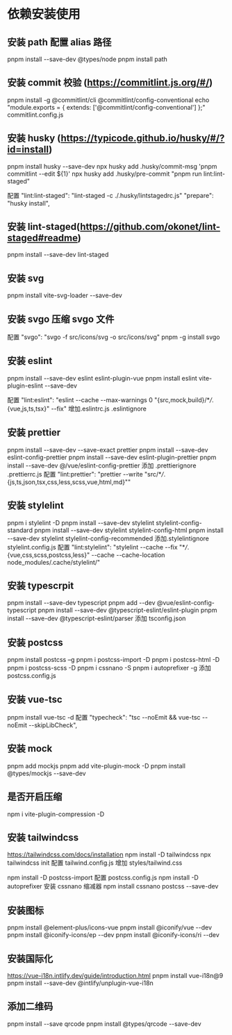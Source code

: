 # 依赖安装使用

## 安装 path 配置 alias 路径

pnpm install --save-dev @types/node pnpm install path

## 安装 commit 校验 (<https://commitlint.js.org/#/>)

pnpm install -g @commitlint/cli @commitlint/config-conventional echo "module.exports = { extends: ['@commitlint/config-conventional'] };" commitlint.config.js

## 安装 husky (<https://typicode.github.io/husky/#/?id=install>)

pnpm install husky --save-dev npx husky add .husky/commit-msg 'pnpm commitlint --edit ${1}' npx husky add .husky/pre-commit "pnpm run lint:lint-staged"

配置 "lint:lint-staged": "lint-staged -c ./.husky/lintstagedrc.js" "prepare": "husky install",

## 安装 lint-staged(<https://github.com/okonet/lint-staged#readme>)

pnpm install --save-dev lint-staged

## 安装 svg

pnpm install vite-svg-loader --save-dev

## 安装 svgo 压缩 svgo 文件

配置 "svgo": "svgo -f src/icons/svg -o src/icons/svg" pnpm -g install svgo

## 安装 eslint

pnpm install --save-dev eslint eslint-plugin-vue pnpm install eslint vite-plugin-eslint --save-dev

配置 "lint:eslint": "eslint --cache --max-warnings 0 \"{src,mock,build}/\*_/_.{vue,js,ts,tsx}\" --fix" 增加.eslintrc.js .eslintignore

## 安装 prettier

pnpm install --save-dev --save-exact prettier pnpm install --save-dev eslint-config-prettier pnpm install --save-dev eslint-plugin-prettier pnpm install --save-dev @/vue/eslint-config-prettier 添加 .prettierignore .prettierrc.js 配置 "lint:prettier": "prettier --write \"src/\*_/_.{js,ts,json,tsx,css,less,scss,vue,html,md}\""

## 安装 stylelint

pnpm i stylelint -D pnpm install --save-dev stylelint stylelint-config-standard pnpm install --save-dev stylelint stylelint-config-html pnpm install --save-dev stylelint stylelint-config-recommended 添加.stylelintignore stylelint.config.js 配置 "lint:stylelint": "stylelint --cache --fix \"\*_/_.{vue,css,scss,postcss,less}\" --cache --cache-location node_modules/.cache/stylelint/"

## 安装 typescrpit

pnpm install --save-dev typescript pnpm add --dev @vue/eslint-config-typescript pnpm install --save-dev @typescript-eslint/eslint-plugin pnpm install --save-dev @typescript-eslint/parser 添加 tsconfig.json

## 安装 postcss

pnpm install postcss –g pnpm i postcss-import -D pnpm i postcss-html -D pnpm i postcss-scss -D pnpm i cssnano -S pnpm i autoprefixer -g 添加 postcss.config.js

## 安装 vue-tsc

pnpm install vue-tsc -d 配置 "typecheck": "tsc --noEmit && vue-tsc --noEmit --skipLibCheck",

## 安装 mock

pnpm add mockjs pnpm add vite-plugin-mock -D pnpm install @types/mockjs --save-dev

## 是否开启压缩

npm i vite-plugin-compression -D

## 安装 tailwindcss

<https://tailwindcss.com/docs/installation> npm install -D tailwindcss npx tailwindcss init 配置 tailwind.config.js 增加 styles/tailwind.css

npm install -D postcss-import 配置 postcss.config.js npm install -D autoprefixer 安装 cssnano 缩减器 npm install cssnano postcss --save-dev

## 安装图标

<!-- elementPlus默认 -->

pnpm install @element-plus/icons-vue pnpm install @iconify/vue --dev pnpm install @iconify-icons/ep --dev pnpm install @iconify-icons/ri --dev

## 安装国际化

<https://vue-i18n.intlify.dev/guide/introduction.html> pnpm install vue-i18n@9 pnpm install --save-dev @intlify/unplugin-vue-i18n

## 添加二维码

pnpm install --save qrcode pnpm install @types/qrcode --save-dev
